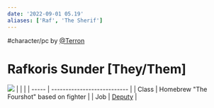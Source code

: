 ```yaml
---
date: '2022-09-01 05.19'
aliases: ['Raf', 'The Sherif']
---
```

#character/pc by [@Terron](@Terron.md)
# Rafkoris Sunder [They/Them]
![](_attachments/Rafkoris.png)
|       |                             |
| ----- | --------------------------- |
| Class | Homebrew "The Fourshot" based on fighter                     |
| Job   | [Deputy](Sheriff%20(job).md) |


